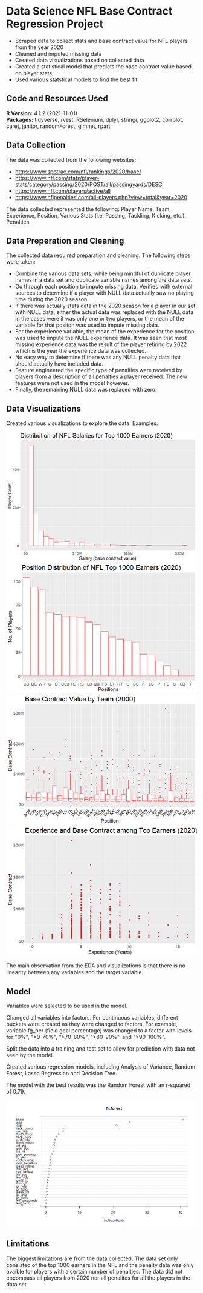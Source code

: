 # Data Science NFL Base Contract Regression Project

* Scraped data to collect stats and base contract value for NFL players from the year 2020
* Cleaned and imputed missing data
* Created data visualizations based on collected data
* Created a statistical model that predicts the base contract value based on player stats
* Used various statstical models to find the best fit

## Code and Resources Used
**R Version:** 4.1.2 (2021-11-01) <br/>
**Packages:** tidyverse, rvest, RSelenium, dplyr, stringr, ggplot2, corrplot, caret, janitor, randomForest, glmnet, rpart 
 

## Data Collection

The data was collected from the following websites:

* https://www.spotrac.com/nfl/rankings/2020/base/
* https://www.nfl.com/stats/player-stats/category/passing/2020/POST/all/passingyards/DESC
* https://www.nfl.com/players/active/all
* https://www.nflpenalties.com/all-players.php?view=total&year=2020

The data collected represented the following: Player Name, Team, Experience, Position, Various Stats (i.e. Passing, Tackling, Kicking, etc.), Penalties. 

## Data Preperation and Cleaning

The collected data  required preparation and cleaning. The following steps were taken:

* Combine the various data sets, while being mindful of duplicate player names in a data set and duplicate variable names among the data sets.
* Go through each position to impute missing data. Verified with external sources to determine if a player with NULL data actually saw no playing time during the 2020 season.
* If there was actually stats data in the 2020 season for a player in our set with NULL data, either the actual data was replaced with the NULL data in the cases were it was only one or two players, or the mean of the variable for that positon was used to impute missing data.
* For the experience variable, the mean of the experience for the position was used to impute the NULL experience data. It was seen that most missing experience data was the result of the player retiring by 2022 which is the year the experience data was collected.
* No easy way to determine if there was any NULL penalty data that should actually have included data.
* Feature engineered the specific type of penalties were received by players from a description of all penalties a player received. The new features were not used in the model however.
* Finally, the remaining NULL data was replaced with zero.

## Data Visualizations

Created various visualizations to explore the data. Examples:

![alt text](https://github.com/jrdhowell/NFL/blob/main/visualizations/dist_base.png)
![alt text](https://github.com/jrdhowell/NFL/blob/main/visualizations/dist_pos.png)
![alt text](https://github.com/jrdhowell/NFL/blob/main/visualizations/box_base_team.png)
![alt text](https://github.com/jrdhowell/NFL/blob/main/visualizations/scatter_exp_base1.png)

The main observation from the EDA and visualizations is that there is no linearity between any variables and the target variable.

## Model

Variables were selected to be used in the model.

Changed all variables into factors. For continuous variables, different buckets were created as they were changed to factors.
For example, variable fg_per (field goal percentage) was changed to a factor with levels for "0%", ">0-70%", ">70-80%", ">80-90%", and ">90-100%".

Split the data into a training and test set to allow for prediction with data not seen by the model.

Created various regression models, including Analysis of Variance, Random Forest, Lasso Regression and Decision Tree.

The model with the best results was the Random Forest with an r-squared of 0.79.

![alt text](https://github.com/jrdhowell/NFL/blob/main/visualizations/RF_importance.png)


## Limitations

The biggest limitations are from the data collected. The data set only consisted of the top 1000 earners in the NFL and the penalty data was only avaible for players with a certain number of penalties. 
The data did not encompass all players from 2020 nor all penalites for all the players in the data set.
